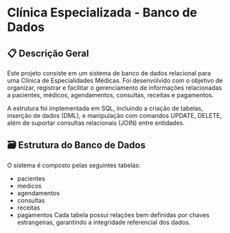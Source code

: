 # Clínica Especializada - Banco de Dados

## 📋 **Descrição Geral**
Este projeto consiste em um sistema de banco de dados relacional para uma Clínica de Especialidades Médicas. Foi desenvolvido com o objetivo de organizar, registrar e facilitar o gerenciamento de informações relacionadas a pacientes, médicos, agendamentos, consultas, receitas e pagamentos.

A estrutura foi implementada em SQL, incluindo a criação de tabelas, inserção de dados (DML), e manipulação com comandos UPDATE, DELETE, além de suportar consultas relacionais (JOIN) entre entidades.

## 🗃️ **Estrutura do Banco de Dados**
O sistema é composto pelas seguintes tabelas:
- pacientes
- medicos
- agendamentos
- consultas
- receitas
- pagamentos
Cada tabela possui relações bem definidas por chaves estrangeiras, garantindo a integridade referencial dos dados.
